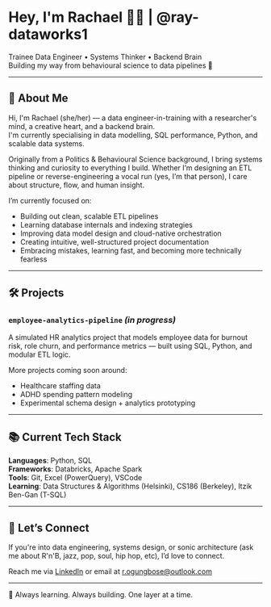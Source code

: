 # Hey, I'm Rachael 👋🏾 | @ray-dataworks1

Trainee Data Engineer • Systems Thinker • Backend Brain  
Building my way from behavioural science to data pipelines 🚀

---

## 🧠 About Me

Hi, I'm Rachael (she/her) — a data engineer-in-training with a researcher's mind, a creative heart, and a backend brain.  
I'm currently specialising in data modelling, SQL performance, Python, and scalable data systems.

Originally from a Politics & Behavioural Science background, I bring systems thinking and curiosity to everything I build. Whether I’m designing an ETL pipeline or reverse-engineering a vocal run (yes, I’m that person), I care about structure, flow, and human insight.

I’m currently focused on:

- Building out clean, scalable ETL pipelines  
- Learning database internals and indexing strategies  
- Improving data model design and cloud-native orchestration  
- Creating intuitive, well-structured project documentation  
- Embracing mistakes, learning fast, and becoming more technically fearless

---

## 🛠️ Projects

### `employee-analytics-pipeline` *(in progress)*
A simulated HR analytics project that models employee data for burnout risk, role churn, and performance metrics — built using SQL, Python, and modular ETL logic.

More projects coming soon around:
- Healthcare staffing data  
- ADHD spending pattern modeling  
- Experimental schema design + analytics prototyping  

---

## 📚 Current Tech Stack

**Languages**: Python, SQL  
**Frameworks**: Databricks, Apache Spark  
**Tools**: Git, Excel (PowerQuery), VSCode  
**Learning**: Data Structures & Algorithms (Helsinki), CS186 (Berkeley), Itzik Ben-Gan (T-SQL)

---

## 🤝 Let’s Connect

If you're into data engineering, systems design, or sonic architecture (ask me about R'n'B, jazz, pop, soul, hip hop, etc), I’d love to connect.

Reach me via [LinkedIn](https://www.linkedin.com/in/rachaelogungbose/) or email at r.ogungbose@outlook.com

---
🧩 Always learning. Always building. One layer at a time.

